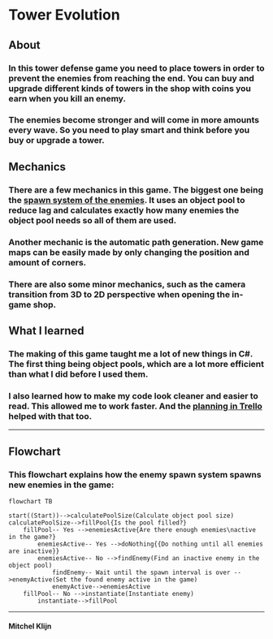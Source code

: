 # Tower Evolution


## About

### In this tower defense game you need to place towers in order to prevent the enemies from reaching the end. You can buy and upgrade different kinds of towers in the shop with coins you earn when you kill an enemy.
### The enemies become stronger and will come in more amounts every wave. So you need to play smart and think before you buy or upgrade a tower.


## Mechanics

### There are a few mechanics in this game. The biggest one being the [spawn system of the enemies](#flowchart). It uses an object pool to reduce lag and calculates exactly how many enemies the object pool needs so all of them are used.
### Another mechanic is the automatic path generation. New game maps can be easily made by only changing the position and amount of corners.
### There are also some minor mechanics, such as the camera transition from 3D to 2D perspective when opening the in-game shop.


## What I learned

### The making of this game taught me a lot of new things in C#. The first thing being object pools, which are a lot more efficient than what I did before I used them.
### I also learned how to make my code look cleaner and easier to read. This allowed me to work faster. And the [planning in Trello](https://trello.com/b/txKUaVVr/tower-defense-tower-evolution) helped with that too.

---

## Flowchart

### This flowchart explains how the enemy spawn system spawns new enemies in the game:
```mermaid
flowchart TB

start((Start))-->calculatePoolSize(Calculate object pool size)
calculatePoolSize-->fillPool{Is the pool filled?}
    fillPool-- Yes -->enemiesActive{Are there enough enemies\nactive in the game?}
        enemiesActive-- Yes -->doNothing{{Do nothing until all enemies are inactive}}
        enemiesActive-- No -->findEnemy(Find an inactive enemy in the object pool)
            findEnemy-- Wait until the spawn interval is over -->enemyActive(Set the found enemy active in the game)
            enemyActive-->enemiesActive
    fillPool-- No -->instantiate(Instantiate enemy)
        instantiate-->fillPool
```

---

#### Mitchel Klijn